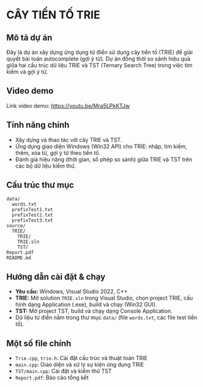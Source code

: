 # CÂY TIỀN TỐ TRIE

## Mô tả dự án
Đây là dự án xây dựng ứng dụng từ điển sử dụng cây tiền tố (TRIE) để giải quyết bài toán autocomplete (gợi ý từ). Dự án đồng thời so sánh hiệu quả giữa hai cấu trúc dữ liệu TRIE và TST (Ternary Search Tree) trong việc tìm kiếm và gợi ý từ.

## Video demo
Link video demo: https://youtu.be/Mra5LPkKTJw

## Tính năng chính
- Xây dựng và thao tác với cây TRIE và TST.
- Ứng dụng giao diện Windows (Win32 API) cho TRIE: nhập, tìm kiếm, thêm, xóa từ, gợi ý từ theo tiền tố.
- Đánh giá hiệu năng (thời gian, số phép so sánh) giữa TRIE và TST trên các bộ dữ liệu kiểm thử.


## Cấu trúc thư mục
```
data/
  words.txt          
  prefixTest1.txt   
  prefixTest2.txt    
  prefixTest3.txt     
source/
  TRIE/              
    TRIE/            
    TRIE.sln          
    TST/              
Report.pdf           
README.md             
```

## Hướng dẫn cài đặt & chạy
- **Yêu cầu:** Windows, Visual Studio 2022, C++
- **TRIE:** Mở solution `TRIE.sln` trong Visual Studio, chọn project TRIE, cấu hình dạng Application (.exe), build và chạy (Win32 GUI).
- **TST:** Mở project TST, build và chạy dạng Console Application.
- Dữ liệu từ điển nằm trong thư mục `data/` (file `words.txt`, các file test tiền tố).


## Một số file chính
- `Trie.cpp`, `trie.h`: Cài đặt cấu trúc và thuật toán TRIE
- `main.cpp`: Giao diện và xử lý sự kiện ứng dụng TRIE
- `TST/main.cpp`: Cài đặt và kiểm thử TST
- `Report.pdf`: Báo cáo tổng kết



